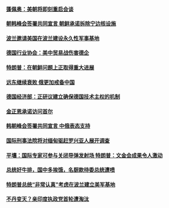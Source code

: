 #### [蓬佩奥：美朝将即刻重启会谈](../pages/z__yoerrvp/4578838.md) 

#### [朝韩峰会签署共同宣言 朝鲜承诺拆除宁边核设施](../pages/z__yoerrvp/4578626.md) 

#### [波兰邀请美国在波兰建设永久性军事基地](../pages/z__yoerrvp/4578490.md) 

#### [德国行业协会：美中贸易战伤害德企](../pages/z__yoerrvp/4578310.md) 

#### [特朗普：在朝鲜问题上正取得重大进展](../pages/z__yoerrvp/4578304.md) 

#### [远东继续衰败 俄更加戒备中国](../pages/z__yoerrvp/4578211.md) 

#### [德国经济部：正研议建立确保德国技术主权的机制](../pages/z__yoerrvp/4578140.md) 

#### [金正恩承诺访问首尔](../pages/z__yoerrvp/4578133.md) 

#### [韩朝峰会签署共同宣言 中俄表态支持](../pages/z__yoerrvp/4577940.md) 

#### [国际刑事法院将对缅甸驱赶罗兴亚人展开调查](../pages/z__yoerrvp/4577817.md) 

#### [平壤：国际专家可参与关闭导弹发射场 特朗普：文金会成果令人激动](../pages/z__yoerrvp/4577814.md) 

#### [总统好牛排，国中多挨饿，名厨款待委总统遭喷](../pages/z__yoerrvp/4577793.md) 

#### [特朗普总统“非常认真”考虑在波兰建立美军基地](../pages/z__yoerrvp/4577768.md) 

#### [不丹变天？亲印度执政党首轮遭淘汰](../pages/z__yoerrvp/4576985.md) 

